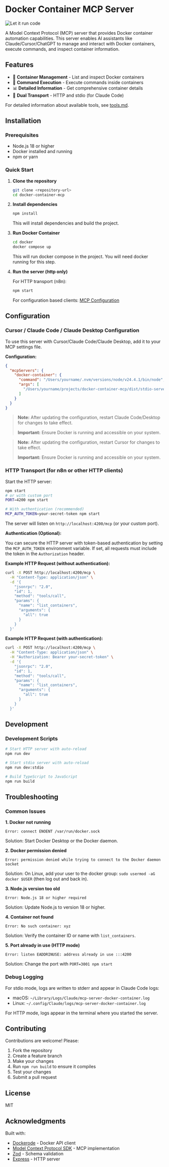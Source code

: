 # Docker Container MCP Server

![Let it run code](image.png)

A Model Context Protocol (MCP) server that provides Docker container automation capabilities. This server enables AI assistants like Claude/Cursor/ChatGPT to manage and interact with Docker containers, execute commands, and inspect container information.

## Features

- 🐳 **Container Management** - List and inspect Docker containers
- 🔧 **Command Execution** - Execute commands inside containers
- 📊 **Detailed Information** - Get comprehensive container details
- 🚀 **Dual Transport** - HTTP and stdio (for Claude Code)

For detailed information about available tools, see [tools.md](tools.md).

## Installation

### Prerequisites
- Node.js 18 or higher
- Docker installed and running
- npm or yarn

### Quick Start

1. **Clone the repository**
   ```bash
   git clone <repository-url>
   cd docker-container-mcp
   ```

2. **Install dependencies**
   ```bash
   npm install
   ```

   This will install dependencies and build the project.

3. **Run Docker Container**
   ```bash
   cd docker
   docker compose up 
   ```

   This will run docker compose in the project. You will need docker running for this step.

4. **Run the server (http only)**


   For HTTP transport (n8n):
   ```bash
   npm start
   ```

   For configuration based clients: [MCP Configuration](#configuration)

## Configuration

### Cursor / Claude Code / Claude Desktop Configuration

To use this server with Cursor/Claude Code/Claude Desktop, add it to your MCP settings file.

**Configuration:**
```json
{
  "mcpServers": {
    "docker-container": {
      "command": "/Users/yourname/.nvm/versions/node/v24.4.1/bin/node",
      "args": [
        "/Users/yourname/projects/docker-container-mcp/dist/stdio-server.js"
      ]
    }
  }
}
```

> **Note:** After updating the configuration, restart Claude Code/Desktop for changes to take effect.
>
> **Important:** Ensure Docker is running and accessible on your system.

> **Note:** After updating the configuration, restart Cursor for changes to take effect.
>
> **Important:** Ensure Docker is running and accessible on your system.

### HTTP Transport (for n8n or other HTTP clients)

Start the HTTP server:
```bash
npm start
# or with custom port
PORT=4200 npm start

# With authentication (recommended)
MCP_AUTH_TOKEN=your-secret-token npm start
```

The server will listen on `http://localhost:4200/mcp` (or your custom port).

**Authentication (Optional):**

You can secure the HTTP server with token-based authentication by setting the `MCP_AUTH_TOKEN` environment variable. If set, all requests must include the token in the `Authorization` header.

**Example HTTP Request (without authentication):**
```bash
curl -X POST http://localhost:4200/mcp \
  -H "Content-Type: application/json" \
  -d '{
    "jsonrpc": "2.0",
    "id": 1,
    "method": "tools/call",
    "params": {
      "name": "list_containers",
      "arguments": {
        "all": true
      }
    }
  }'
```

**Example HTTP Request (with authentication):**
```bash
curl -X POST http://localhost:4200/mcp \
  -H "Content-Type: application/json" \
  -H "Authorization: Bearer your-secret-token" \
  -d '{
    "jsonrpc": "2.0",
    "id": 1,
    "method": "tools/call",
    "params": {
      "name": "list_containers",
      "arguments": {
        "all": true
      }
    }
  }'
```

## Development

### Development Scripts

```bash
# Start HTTP server with auto-reload
npm run dev

# Start stdio server with auto-reload
npm run dev:stdio

# Build TypeScript to JavaScript
npm run build
```

## Troubleshooting

### Common Issues

**1. Docker not running**
```
Error: connect ENOENT /var/run/docker.sock
```
Solution: Start Docker Desktop or the Docker daemon.

**2. Docker permission denied**
```
Error: permission denied while trying to connect to the Docker daemon socket
```
Solution: On Linux, add your user to the docker group: `sudo usermod -aG docker $USER` (then log out and back in).

**3. Node.js version too old**
```
Error: Node.js 18 or higher required
```
Solution: Update Node.js to version 18 or higher.

**4. Container not found**
```
Error: No such container: xyz
```
Solution: Verify the container ID or name with `list_containers`.

**5. Port already in use (HTTP mode)**
```
Error: listen EADDRINUSE: address already in use :::4200
```
Solution: Change the port with `PORT=3001 npm start`

### Debug Logging

For stdio mode, logs are written to stderr and appear in Claude Code logs:
- macOS: `~/Library/Logs/Claude/mcp-server-docker-container.log`
- Linux: `~/.config/Claude/logs/mcp-server-docker-container.log`

For HTTP mode, logs appear in the terminal where you started the server.

## Contributing

Contributions are welcome! Please:
1. Fork the repository
2. Create a feature branch
3. Make your changes
4. Run `npm run build` to ensure it compiles
5. Test your changes
6. Submit a pull request

## License

MIT

## Acknowledgments

Built with:
- [Dockerode](https://github.com/apocas/dockerode) - Docker API client
- [Model Context Protocol SDK](https://github.com/modelcontextprotocol/typescript-sdk) - MCP implementation
- [Zod](https://zod.dev/) - Schema validation
- [Express](https://expressjs.com/) - HTTP server
